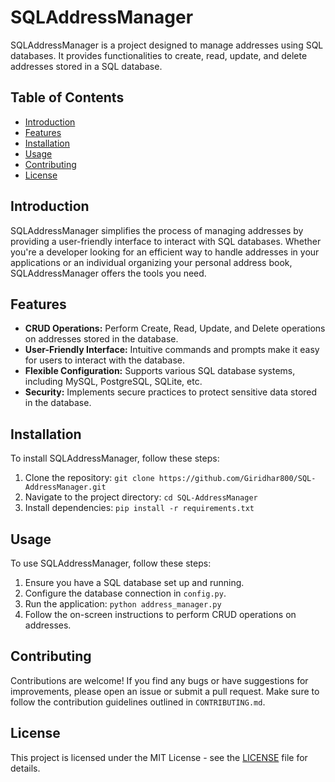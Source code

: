 # SQLAddressManager

SQLAddressManager is a project designed to manage addresses using SQL databases. It provides functionalities to create, read, update, and delete addresses stored in a SQL database.

## Table of Contents
- [Introduction](#introduction)
- [Features](#features)
- [Installation](#installation)
- [Usage](#usage)
- [Contributing](#contributing)
- [License](#license)

## Introduction

SQLAddressManager simplifies the process of managing addresses by providing a user-friendly interface to interact with SQL databases. Whether you're a developer looking for an efficient way to handle addresses in your applications or an individual organizing your personal address book, SQLAddressManager offers the tools you need.

## Features

- **CRUD Operations:** Perform Create, Read, Update, and Delete operations on addresses stored in the database.
- **User-Friendly Interface:** Intuitive commands and prompts make it easy for users to interact with the database.
- **Flexible Configuration:** Supports various SQL database systems, including MySQL, PostgreSQL, SQLite, etc.
- **Security:** Implements secure practices to protect sensitive data stored in the database.

## Installation

To install SQLAddressManager, follow these steps:

1. Clone the repository: `git clone https://github.com/Giridhar800/SQL-AddressManager.git `
2. Navigate to the project directory: `cd SQL-AddressManager`
3. Install dependencies: `pip install -r requirements.txt`

## Usage

To use SQLAddressManager, follow these steps:

1. Ensure you have a SQL database set up and running.
2. Configure the database connection in `config.py`.
3. Run the application: `python address_manager.py`
4. Follow the on-screen instructions to perform CRUD operations on addresses.

## Contributing

Contributions are welcome! If you find any bugs or have suggestions for improvements, please open an issue or submit a pull request. Make sure to follow the contribution guidelines outlined in `CONTRIBUTING.md`.

## License

This project is licensed under the MIT License - see the [LICENSE](LICENSE) file for details.
